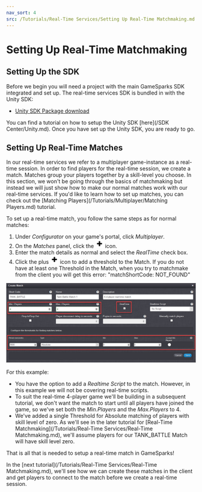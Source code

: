 ```yaml
---
nav_sort: 4
src: /Tutorials/Real-Time Services/Setting Up Real-Time Matchmaking.md
---
```


# Setting Up Real-Time Matchmaking

## Setting Up the SDK

Before we begin you will need a project with the main GameSparks SDK integrated and set up. The real-time services SDK is bundled in with the Unity SDK:
* [Unity SDK Package download](https://s3-eu-west-1.amazonaws.com/repo.gamesparks.net/unity-sdk/GameSparks_Unity.unitypackage)

You can find a tutorial on how to setup the Unity SDK [here](/SDK Center/Unity.md). Once you have set up the Unity SDK, you are ready to go.

## Setting Up Real-Time Matches

In our real-time services we refer to a multiplayer game-instance as a real-time session. In order to find players for the real-time session, we create a match.
Matches group your players together by a skill-level you choose. In this section, we won't be going through the basics of matchmaking but instead we will just show how to make our normal matches work with our real-time services. If you'd like to learn how to set up matches, you can check out the [Matching Players](/Tutorials/Multiplayer/Matching Players.md) tutorial.

To set up a real-time match, you follow the same steps as for normal matches:

1. Under *Configurator* on your game's portal, click *Multiplayer*.
2. On the *Matches* panel, click the ![](/img/fa/plus.png) icon.
3. Enter the match details as normal and select the *RealTime* check box.
4. Click the plus ![](/img/fa/plus.png) icon to add a threshold to the Match. If you do not have at least one Threshold in the Match, when you try to matchmake from the client you will get this error: "matchShortCode: NOT_FOUND"

![](img/RTSDK/3.png)

For this example:
* You have the option to add a *Realtime Script* to the match. However, in this example we will not be covering real-time scripts.
* To suit the real-time 4-player game we'll be building in a subsequent tutorial, we don't want the match to start until all players have joined the game, so we've set both the *Min.Players* and the *Max.Players* to 4.
* We've added a single Threshold for Absolute matching of players with skill level of zero. As we'll see in the later tutorial for [Real-Time Matchmaking](/Tutorials/Real-Time Services/Real-Time Matchmaking.md), we'll assume players for our TANK_BATTLE Match will have skill level zero.


That is all that is needed to setup a real-time match in GameSparks!

In the [next tutorial](/Tutorials/Real-Time Services/Real-Time Matchmaking.md), we'll see how we can create these matches in the client and get players to connect to the match before we create a real-time session.
